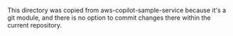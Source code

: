 This directory was copied from aws-copilot-sample-service because it's a git module, and there is no option to commit changes there within the current repository.